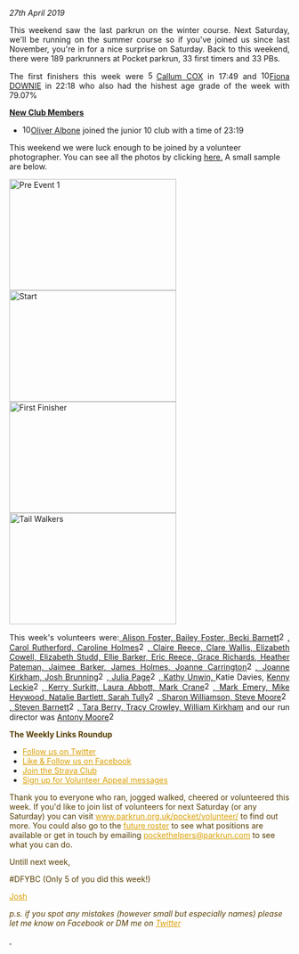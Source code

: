 <p style="text-align:justify;"><em>27th April 2019</em></p>
<p style="text-align:justify;">This weekend saw the last parkrun on the winter course. Next Saturday, we'll be running on the summer course so if you've joined us since last November, you're in for a nice surprise on Saturday. Back to this weekend, there were 189 parkrunners at Pocket parkrun, 33 first timers and 33 PBs.</p>
<p style="text-align:justify;">The first finishers this week were <a href="https://images.parkrun.com/blogs.dir/1667/files/2019/02/50_club_mini-e1550336989477.jpg"><img class="alignnone size-full wp-image-476" src="https://images.parkrun.com/blogs.dir/1667/files/2019/02/50_club_mini-e1550336989477.jpg" alt="50_club_mini" width="15" height="15"></a><a href="https://www.parkrun.org.uk/pocket/results/latestresults/athletehistory?athleteNumber=2713382" target="_top">Callum COX</a> in 17:49 and <a href="https://images.parkrun.com/blogs.dir/1667/files/2019/02/100_club_mini-e1550337018730.jpg"><img class="alignnone size-full wp-image-475" src="https://images.parkrun.com/blogs.dir/1667/files/2019/02/100_club_mini-e1550337018730.jpg" alt="100_club_mini" width="15" height="15"></a><a href="https://www.parkrun.org.uk/pocket/results/latestresults/athletehistory?athleteNumber=53459" target="_top">Fiona DOWNIE</a> in 22:18 who also had the hishest age grade of the week with 79.07%</p>
<p style="text-align:justify;"><span style="text-decoration:underline;"><strong>New Club</strong><strong> Members</strong></span></p>

<ul>
 	<li><a href="https://images.parkrun.com/blogs.dir/1667/files/2019/02/10_club_mini-e1550337085201.jpg"><img class="alignnone size-full wp-image-464" src="https://images.parkrun.com/blogs.dir/1667/files/2019/02/10_club_mini-e1550337085201.jpg" alt="10_club_mini" width="15" height="15"></a><a href="https://www.parkrun.org.uk/pocket/results/latestresults/athletehistory?athleteNumber=3295446" target="_top">Oliver Albone</a> joined the junior 10 club with a time of 23:19</li>
</ul>
This weekend we were luck enough to be joined by a volunteer photographer. You can see all the photos by clicking <a href="https://www.facebook.com/pg/pocketparkrun/photos/?tab=album&amp;album_id=1190901697746492">here.</a> A small sample are below.

<a href="https://images.parkrun.com/blogs.dir/1667/files/2019/05/Pre-Event-1.jpg"><img class="alignnone wp-image-578 size-medium" src="https://images.parkrun.com/blogs.dir/1667/files/2019/05/Pre-Event-1-300x200.jpg" alt="Pre Event 1" width="300" height="200"></a><a href="https://images.parkrun.com/blogs.dir/1667/files/2019/05/Start.jpg"><img class="alignnone wp-image-579 size-medium" src="https://images.parkrun.com/blogs.dir/1667/files/2019/05/Start-300x200.jpg" alt="Start" width="300" height="200"></a><a href="https://images.parkrun.com/blogs.dir/1667/files/2019/05/First-Finisher.jpg"><img class="alignnone wp-image-582 size-medium" src="https://images.parkrun.com/blogs.dir/1667/files/2019/05/First-Finisher-300x200.jpg" alt="First Finisher" width="300" height="200"></a><a href="https://images.parkrun.com/blogs.dir/1667/files/2019/05/Tail-Walkers.jpg"><img class="alignnone wp-image-580 size-medium" src="https://images.parkrun.com/blogs.dir/1667/files/2019/05/Tail-Walkers-300x200.jpg" alt="Tail Walkers" width="300" height="200"></a>
<p style="text-align:justify;">This week's volunteers were:<a class="in-cell-link" href="https://www.parkrun.org.uk/results/athleteresultshistory/?athleteNumber=3830888" target="_blank" rel="noopener"> Alison Foster, </a><a class="in-cell-link" href="https://www.parkrun.org.uk/results/athleteresultshistory/?athleteNumber=4273431" target="_blank" rel="noopener">Bailey Foster, </a><a class="in-cell-link" href="http://www.parkrun.org.uk/results/athleteresultshistory/?athleteNumber=4161773" target="_blank" rel="noopener">Becki Barnett</a><a href="https://images.parkrun.com/blogs.dir/1667/files/2019/02/25_club_mini-e1550337100687.jpg"><img class="alignnone size-full wp-image-458" src="https://images.parkrun.com/blogs.dir/1667/files/2019/02/25_club_mini-e1550337100687.jpg" alt="25_club_mini" width="15" height="15"></a><a class="in-cell-link" href="http://www.parkrun.org.uk/results/athleteresultshistory/?athleteNumber=4161773" target="_blank" rel="noopener">, </a><a class="in-cell-link" href="https://www.parkrun.org.uk/results/athleteresultshistory/?athleteNumber=5705262" target="_blank" rel="noopener">Carol Rutherford, </a><a class="in-cell-link" href="http://www.parkrun.org.uk/results/athleteresultshistory/?athleteNumber=415657" target="_blank" rel="noopener">Caroline Holmes</a><a href="https://images.parkrun.com/blogs.dir/1667/files/2019/02/25_club_mini-e1550337100687.jpg"><img class="alignnone size-full wp-image-458" src="https://images.parkrun.com/blogs.dir/1667/files/2019/02/25_club_mini-e1550337100687.jpg" alt="25_club_mini" width="15" height="15"></a><a class="in-cell-link" href="http://www.parkrun.org.uk/results/athleteresultshistory/?athleteNumber=415657" target="_blank" rel="noopener">, </a><a class="in-cell-link" href="http://www.parkrun.org.uk/results/athleteresultshistory/?athleteNumber=4701687" target="_blank" rel="noopener">Claire Reece, </a><a class="in-cell-link" href="https://www.parkrun.org.uk/results/athleteresultshistory/?athleteNumber=41162" target="_blank" rel="noopener">Clare Wallis, </a><a class="in-cell-link" href="http://www.parkrun.org.uk/results/athleteresultshistory/?athleteNumber=5095759" target="_blank" rel="noopener">Elizabeth Cowell, </a><a class="in-cell-link" href="https://www.parkrun.org.uk/results/athleteresultshistory/?athleteNumber=5216917" target="_blank" rel="noopener">Elizabeth Studd, </a><a class="in-cell-link" href="http://www.parkrun.org.uk/results/athleteresultshistory/?athleteNumber=1387103" target="_blank" rel="noopener">Ellie Barker, </a><a class="in-cell-link" href="https://www.parkrun.org.uk/pocket/results/athletehistory/?athleteNumber=5148717" target="_blank" rel="noopener">Eric Reece, </a><a class="in-cell-link" href="http://www.parkrun.org.uk/results/athleteresultshistory/?athleteNumber=5429459" target="_blank" rel="noopener">Grace Richards, </a><a class="in-cell-link" href="http://www.parkrun.org.uk/athleteresultshistory?athleteNumber=2256823" target="_blank" rel="noopener">Heather Pateman, </a><a class="in-cell-link" href="http://www.parkrun.org.uk/results/athleteresultshistory/?athleteNumber=1387096" target="_blank" rel="noopener">Jaimee Barker, </a><a class="in-cell-link" href="http://www.parkrun.org.uk/results/athleteresultshistory/?athleteNumber=467964" target="_blank" rel="noopener">James Holmes, </a><a class="in-cell-link" href="http://www.parkrun.org.uk/results/athleteresultshistory/?athleteNumber=181580" target="_blank" rel="noopener">Joanne Carrington</a><a href="https://images.parkrun.com/blogs.dir/1667/files/2019/02/25_club_mini-e1550337100687.jpg"><img class="alignnone size-full wp-image-458" src="https://images.parkrun.com/blogs.dir/1667/files/2019/02/25_club_mini-e1550337100687.jpg" alt="25_club_mini" width="15" height="15"></a><a class="in-cell-link" href="http://www.parkrun.org.uk/results/athleteresultshistory/?athleteNumber=181580" target="_blank" rel="noopener">, </a><a class="in-cell-link" href="http://www.parkrun.org.uk/results/athleteresultshistory/?athleteNumber=4936439" target="_blank" rel="noopener">Joanne Kirkham, </a><a class="in-cell-link" href="http://www.parkrun.org.uk/results/athleteresultshistory/?athleteNumber=4196740" target="_blank" rel="noopener">Josh Brunning</a><a href="https://images.parkrun.com/blogs.dir/1667/files/2019/02/25_club_mini-e1550337100687.jpg"><img class="alignnone size-full wp-image-458" src="https://images.parkrun.com/blogs.dir/1667/files/2019/02/25_club_mini-e1550337100687.jpg" alt="25_club_mini" width="15" height="15"></a><a class="in-cell-link" href="http://www.parkrun.org.uk/results/athleteresultshistory/?athleteNumber=4196740" target="_blank" rel="noopener">, </a><a class="in-cell-link" href="http://www.parkrun.org.uk/results/athleteresultshistory/?athleteNumber=508834" target="_blank" rel="noopener">Julia Page</a><a href="https://images.parkrun.com/blogs.dir/1667/files/2019/02/25_club_mini-e1550337100687.jpg"><img class="alignnone size-full wp-image-458" src="https://images.parkrun.com/blogs.dir/1667/files/2019/02/25_club_mini-e1550337100687.jpg" alt="25_club_mini" width="15" height="15"></a><a class="in-cell-link" href="http://www.parkrun.org.uk/results/athleteresultshistory/?athleteNumber=508834" target="_blank" rel="noopener">, </a><a class="in-cell-link" href="http://www.parkrun.org.uk/results/athleteresultshistory/?athleteNumber=1642948" target="_blank" rel="noopener">Kathy Unwin, </a>Katie Davies, <a class="in-cell-link" href="http://www.parkrun.org.uk/results/athleteresultshistory/?athleteNumber=4073128" target="_blank" rel="noopener">Kenny Leckie</a><a href="https://images.parkrun.com/blogs.dir/1667/files/2019/02/25_club_mini-e1550337100687.jpg"><img class="alignnone size-full wp-image-458" src="https://images.parkrun.com/blogs.dir/1667/files/2019/02/25_club_mini-e1550337100687.jpg" alt="25_club_mini" width="15" height="15"></a><a class="in-cell-link" href="http://www.parkrun.org.uk/results/athleteresultshistory/?athleteNumber=4073128" target="_blank" rel="noopener">, </a><a class="in-cell-link" href="https://www.parkrun.org.uk/results/athleteresultshistory/?athleteNumber=693485" target="_blank" rel="noopener">Kerry Surkitt, </a><a class="in-cell-link" href="http://www.parkrun.org.uk/results/athleteresultshistory/?athleteNumber=4721952" target="_blank" rel="noopener">Laura Abbott, </a><a class="in-cell-link" href="http://www.parkrun.org.uk/results/athleteresultshistory/?athleteNumber=4072444" target="_blank" rel="noopener">Mark Crane</a><a href="https://images.parkrun.com/blogs.dir/1667/files/2019/02/25_club_mini-e1550337100687.jpg"><img class="alignnone size-full wp-image-458" src="https://images.parkrun.com/blogs.dir/1667/files/2019/02/25_club_mini-e1550337100687.jpg" alt="25_club_mini" width="15" height="15"></a><a class="in-cell-link" href="http://www.parkrun.org.uk/results/athleteresultshistory/?athleteNumber=4072444" target="_blank" rel="noopener">, </a><a class="in-cell-link" href="http://www.parkrun.org.uk/results/athleteresultshistory/?athleteNumber=4772621" target="_blank" rel="noopener">Mark Emery, </a><a class="in-cell-link" href="https://www.parkrun.org.uk/results/athleteresultshistory/?athleteNumber=4111276" target="_blank" rel="noopener">Mike Heywood, </a><a class="in-cell-link" href="http://www.parkrun.org.uk/results/athleteresultshistory/?athleteNumber=1795380" target="_blank" rel="noopener">Natalie Bartlett, </a><a class="in-cell-link" href="http://www.parkrun.org.uk/results/athleteresultshistory/?athleteNumber=4909207" target="_blank" rel="noopener">Sarah Tully</a><a href="https://images.parkrun.com/blogs.dir/1667/files/2019/02/25_club_mini-e1550337100687.jpg"><img class="alignnone size-full wp-image-458" src="https://images.parkrun.com/blogs.dir/1667/files/2019/02/25_club_mini-e1550337100687.jpg" alt="25_club_mini" width="15" height="15"></a><a class="in-cell-link" href="http://www.parkrun.org.uk/results/athleteresultshistory/?athleteNumber=4909207" target="_blank" rel="noopener">, </a><a class="in-cell-link" href="https://www.parkrun.org.uk/results/athleteresultshistory/?athleteNumber=1738286" target="_blank" rel="noopener">Sharon Williamson, </a><a class="in-cell-link" href="http://www.parkrun.org.uk/results/athleteresultshistory/?athleteNumber=1771782" target="_blank" rel="noopener">Steve Moore</a><a href="https://images.parkrun.com/blogs.dir/1667/files/2019/02/25_club_mini-e1550337100687.jpg"><img class="alignnone size-full wp-image-458" src="https://images.parkrun.com/blogs.dir/1667/files/2019/02/25_club_mini-e1550337100687.jpg" alt="25_club_mini" width="15" height="15"></a><a class="in-cell-link" href="http://www.parkrun.org.uk/results/athleteresultshistory/?athleteNumber=1771782" target="_blank" rel="noopener">, </a><a class="in-cell-link" href="http://www.parkrun.org.uk/results/athleteresultshistory/?athleteNumber=4179392" target="_blank" rel="noopener">Steven Barnett</a><a href="https://images.parkrun.com/blogs.dir/1667/files/2019/02/25_club_mini-e1550337100687.jpg"><img class="alignnone size-full wp-image-458" src="https://images.parkrun.com/blogs.dir/1667/files/2019/02/25_club_mini-e1550337100687.jpg" alt="25_club_mini" width="15" height="15"></a><a class="in-cell-link" href="http://www.parkrun.org.uk/results/athleteresultshistory/?athleteNumber=4179392" target="_blank" rel="noopener">, </a><a class="in-cell-link" href="https://www.parkrun.org.uk/athleteresultshistory?athleteNumber=3501792" target="_blank" rel="noopener">Tara Berry, </a><a class="in-cell-link" href="https://www.parkrun.org.uk/results/athleteresultshistory/?athleteNumber=575426" target="_blank" rel="noopener">Tracy Crowley, </a><a class="in-cell-link" href="http://www.parkrun.org.uk/results/athleteresultshistory/?athleteNumber=4936459" target="_blank" rel="noopener">William Kirkham</a> and our run director was <a class="in-cell-link" href="http://www.parkrun.org.uk/results/athleteresultshistory/?athleteNumber=2865977" target="_blank" rel="noopener">Antony Moore</a><a href="https://images.parkrun.com/blogs.dir/1667/files/2019/02/25_club_mini-e1550337100687.jpg"><img class="alignnone size-full wp-image-458" src="https://images.parkrun.com/blogs.dir/1667/files/2019/02/25_club_mini-e1550337100687.jpg" alt="25_club_mini" width="15" height="15"></a></p>
<p style="color:#563c00;"><strong>The Weekly Links Roundup</strong></p>

<ul>
 	<li style="font-weight:400;"><a style="color:#d99f00;" href="https://twitter.com/pocketparkrun" target="_blank" rel="noopener">Follow us on Twitter</a></li>
 	<li style="font-weight:400;"><a style="color:#d99f00;" href="https://www.facebook.com/pocketparkrun/" target="_blank" rel="noopener">Like &amp; Follow us on Facebook</a></li>
 	<li style="font-weight:400;"><a style="color:#d99f00;" href="https://www.strava.com/clubs/pocketparkrun" target="_blank" rel="noopener">Join the Strava Club</a></li>
 	<li style="font-weight:400;"><a style="color:#d99f00;" href="https://www.parkrun.com/runner/opt-ins/?Country=UK" target="_blank" rel="noopener">Sign up for Volunteer Appeal messages</a></li>
</ul>
<p style="color:#563c00;">Thank you to everyone who ran, jogged walked, cheered or volunteered this week. If you'd like to join list of volunteers for next Saturday <span style="font-weight:400;">(or any Saturday) you can visit </span><a style="color:#d99f00;" href="http://www.parkrun.org.uk/pocket/volunteer/"><span style="font-weight:400;">www.parkrun.org.uk/pocket/volunteer/</span></a><span style="font-weight:400;"> to find out more. You could also go to the <a style="color:#d99f00;" title="future roster" href="http://www.parkrun.org.uk/pocket/futureroster/">future roster</a> to see what positions are available or get in touch by emailing </span><a style="color:#d99f00;" href="mailto:pockethelpers@parkrun.com"><span style="font-weight:400;">pockethelpers@parkrun.com</span></a><span style="font-weight:400;"> to see what you can do.</span></p>
<p style="color:#563c00;">Untill next week,</p>
<p style="color:#563c00;">#DFYBC (Only 5 of you did this week!)</p>
<p style="color:#563c00;"><a style="color:#d99f00;" href="http://www.parkrun.org.uk/results/athleteresultshistory/?athleteNumber=4196740" target="_blank" rel="noopener"><span style="font-weight:400;">Josh</span></a></p>
<p style="color:#563c00;"><em>p.s. if you spot any mistakes (however small but especially names) please let me know on Facebook or DM me on <a style="color:#d99f00;" href="https://twitter.com/_Josh_justJosh">Twitter</a></em></p>
<p style="text-align:justify;"><a class="in-cell-link" href="http://www.parkrun.org.uk/results/athleteresultshistory/?athleteNumber=4936459" target="_blank" rel="noopener">&nbsp;</a></p>